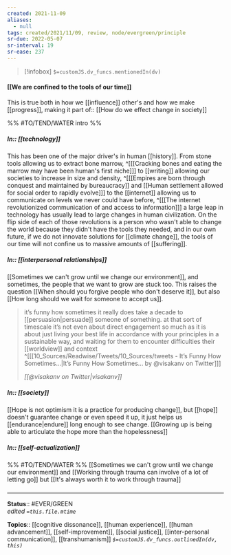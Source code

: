```yaml
---
created: 2021-11-09 
aliases:
  - null
tags: created/2021/11/09, review, node/evergreen/principle
sr-due: 2022-05-07
sr-interval: 19
sr-ease: 237
---
```

> [!infobox]
`$=customJS.dv_funcs.mentionedIn(dv)`

#### [[We are confined to the tools of our time]] 

This is true both in how we [[influence]] other's and how we make [[progress]], making it 
part of:: [[How do we effect change in society]]

%% #TO/TEND/WATER intro %%

##### In:: [[technology]]

This has been one of the major driver's in human [[history]].
From stone tools allowing us to extract bone marrow,
^[[[Cracking bones and eating the marrow may have been human's first niche]]]
to [[writing]] allowing our societies to increase in size and density,
^[[[Empires are born through conquest and maintained by bureaucracy]] and [[Human settlement allowed for social order to rapidly evolve]]]
to the [[internet]] allowing us to communicate on levels we never could have before,
^[[[The internet revolutionized communication of and access to information]]]
a large leap in technology has usually lead to large changes in human civilization.
On the flip side of each of those revolutions is a person who wasn't able to change the world because they didn't have the tools they needed,
and in our own future,
if we do not innovate solutions for [[climate change]],
the tools of our time will not confine us to massive amounts of [[suffering]].

##### In:: [[interpersonal relationships]]

[[Sometimes we can't grow until we change our environment]], and sometimes, the people that we want to grow are stuck too. 
This raises the question [[When should you forgive people who don't deserve it]],
but also [[How long should we wait for someone to accept us]].

> it’s funny how sometimes it really does take a decade to [[persuasion|persuade]] someone of something. 
> at that sort of timescale it’s not even about direct engagement so much as it is about just living your best life in accordance with your principles in a sustainable way, and waiting for them to encounter difficulties their [[worldview]] and context 
^[[[10_Sources/Readwise/Tweets/10_Sources/tweets - It’s Funny How Sometimes...|It’s Funny How Sometimes... by @visakanv on Twitter]]]
>
> <cite>[[@visakanv on Twitter|visakanv]]</cite>

##### In:: [[society]]

[[Hope is not optimism it is a practice for producing change]],
but [[hope]] doesn't guarantee change or even speed it up, 
it just helps us [[endurance|endure]] long enough to see change.
[[Growing up is being able to articulate the hope more than the hopelessness]]

##### In:: [[self-actualization]]

%% #TO/TEND/WATER  %%
[[Sometimes we can't grow until we change our environment]] 
and 
[[Working through trauma can involve of a lot of letting go]]
but
[[It's always worth it to work through trauma]]

### <hr class="footnote"/>

**Status**:: #EVER/GREEN  
*edited `=this.file.mtime`*

**Topics**:: [[cognitive dissonance]], [[human experience]], [[human advancement]], [[self-improvement]], [[social justice]], [[inter-personal communication]], [[transhumanism]]
*`$=customJS.dv_funcs.outlinedIn(dv, this)`*
